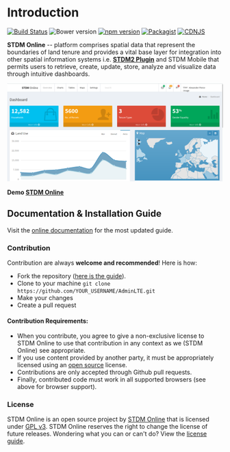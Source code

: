 Introduction
============

[![Build Status](https://img.shields.io/travis/ColorlibHQ/AdminLTE.svg)](https://travis-ci.org/ColorlibHQ/AdminLTE)
![Bower version](https://img.shields.io/bower/v/adminlte.svg)
[![npm version](https://img.shields.io/npm/v/admin-lte.svg)](https://www.npmjs.com/package/admin-lte)
[![Packagist](https://img.shields.io/packagist/v/almasaeed2010/adminlte.svg)](https://packagist.org/packages/almasaeed2010/adminlte)
[![CDNJS](https://img.shields.io/cdnjs/v/admin-lte.svg)](https://cdnjs.com/libraries/admin-lte)

**STDM Online** -- platform comprises spatial data that represent the boundaries of land tenure and provides a vital base layer for integration into other spatial information systems i.e. **[STDM2 Plugin](https://github.com/gltn/stdm2)** and STDM Mobile that permits users to retrieve, create, update, store, analyze and visualize data through intuitive dashboards.

!["STDM Online Presentation"](/images/readme/stdm2-dashboard.png "STDM Online Presentation")

**Demo [STDM Online](https://stdm2.ngenokevin.com)**

## Documentation & Installation Guide
Visit the [online documentation](https://gltn.github.io/stdm2-online) for the most
updated guide.

### Contribution
Contribution are always **welcome and recommended**! Here is how:

- Fork the repository ([here is the guide](https://help.github.com/articles/fork-a-repo/)).
- Clone to your machine ```git clone https://github.com/YOUR_USERNAME/AdminLTE.git```
- Make your changes
- Create a pull request

#### Contribution Requirements:

- When you contribute, you agree to give a non-exclusive license to STDM Online to use that contribution in any context as we (STDM Online) see appropriate.
- If you use content provided by another party, it must be appropriately licensed using an [open source](http://opensource.org/licenses) license.
- Contributions are only accepted through Github pull requests.
- Finally, contributed code must work in all supported browsers (see above for browser support).

### License
STDM Online is an open source project by [STDM Online](https://gltn.github.io/stdm2-online) that is licensed under [GPL v3](https://www.gnu.org/licenses/old-licenses/gpl-3.0.en.html). STDM Online reserves the right to change the license of future releases. Wondering what you can or can't do? View the [license guide](https://gltn.github.io/stdm2-online/docs/license).
